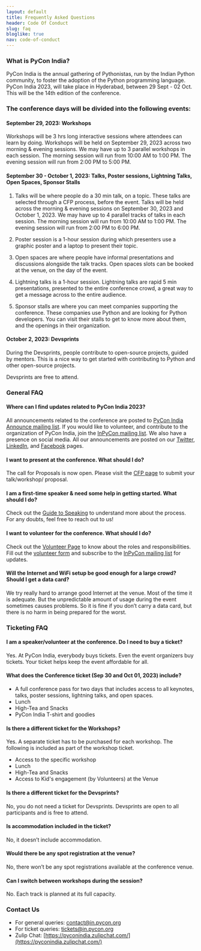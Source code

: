 ```yaml
---
layout: default
title: Frequently Asked Questions
header: Code Of Conduct
slug: faq
bloglike: true
nav: code-of-conduct
---
```


### What is PyCon India?

PyCon India is the annual gathering of Pythonistas, run by the Indian Python community, to foster the adoption of the Python programming language. PyCon India 2023, will take place in Hyderabad, between 29 Sept - 02 Oct. This will be the 14th edition of the conference.

### The conference days will be divided into the following events:

#### September 29, 2023: Workshops
Workshops will be 3 hrs long interactive sessions where attendees can learn by doing. Workshops will be held on September 29, 2023 across two morning & evening sessions. We may have up to 3 parallel workshops in each session. The morning session will run from 10:00 AM to 1:00 PM. The evening session will run from 2:00 PM to 5:00 PM.

#### September 30 - October 1, 2023: Talks, Poster sessions, Lightning Talks, Open Spaces, Sponsor Stalls
1. Talks will be where people do a 30 min talk, on a topic. These talks are selected through a CFP process, before the event. Talks will be held across the morning & evening sessions on September 30, 2023 and October 1, 2023. We may have up to 4 parallel tracks of talks in each session. The morning session will run from 10:00 AM to 1:00 PM. The evening session will run from 2:00 PM to 6:00 PM.

2. Poster session is a 1-hour session during which presenters use a graphic poster and a laptop to present their topic.

3. Open spaces are where people have informal presentations and discussions alongside the talk tracks. Open spaces slots can be booked at the venue, on the day of the event.

4. Lightning talks is a 1-hour session. Lightning talks are rapid 5 min presentations, presented to the entire conference crowd, a great way to get a message across to the entire audience.

5. Sponsor stalls are where you can meet companies supporting the conference. These companies use Python and are looking for Python developers. You can visit their stalls to get to know more about them, and the openings in their organization.

#### October 2, 2023: Devsprints
During the Devsprints, people contribute to open-source projects, guided by mentors. This is a nice way to get started with contributing to Python and other open-source projects.

Devsprints are free to attend.

### General FAQ

#### Where can I find updates related to PyCon India 2023?
All announcements related to the conference are posted to [PyCon India Announce mailing list](https://mail.python.org/mailman3/lists/inpycon-announce.python.org/).
If you would like to volunteer, and contribute to the organization of PyCon India, join the [InPyCon mailing list](https://mail.python.org/mailman/listinfo/inpycon). We also have a presence on social media. All our announcements are posted on our [Twitter](https://twitter.com/pyconindia), [LinkedIn](https://linkedin.com/company/pyconindia), and [Facebook](https://www.facebook.com/PyConIndia/) pages.

#### I want to present at the conference. What should I do?
The call for Proposals is now open. Please visit the [CFP page](https://in.pycon.org/cfp/pycon-india-2023/proposals/) to submit your talk/workshop/ proposal.

#### I am a first-time speaker & need some help in getting started. What should I do?
Check out the [Guide to Speaking](https://in.pycon.org/blog/2023/guide-to-speaking.html) to understand more about the process. For any doubts, feel free to reach out to us!

#### I want to volunteer for the conference. What should I do?
Check out the [Volunteer Page](https://in.pycon.org/blog/2023/volunteering-guide-pyconin23.html) to know about the roles and responsibilities. Fill out the [volunteer form](https://docs.google.com/forms/d/e/1FAIpQLSdmlVnxDBENiXs17hQeUtgqOZdcsWI7lmQpXq5m9K-e0eS52Q/viewform) and subscribe to the [InPyCon mailing list](https://mail.python.org/mailman/listinfo/inpycon) for updates.


#### Will the Internet and WiFi setup be good enough for a large crowd? Should I get a data card?
We try really hard to arrange good Internet at the venue. Most of the time it is adequate. But the unpredictable amount of usage during the event sometimes causes problems. So it is fine if you don’t carry a data card, but there is no harm in being prepared for the worst.

### Ticketing FAQ

#### I am a speaker/volunteer at the conference. Do I need to buy a ticket?
Yes. At PyCon India, everybody buys tickets. Even the event organizers buy tickets. Your ticket helps keep the event affordable for all.

#### What does the Conference ticket (Sep 30 and Oct 01, 2023) include?
-   A full conference pass for two days that includes access to all keynotes, talks, poster sessions, lightning talks, and open spaces.
-   Lunch
-   High-Tea and Snacks
-   PyCon India T-shirt and goodies
    
#### Is there a different ticket for the Workshops?
Yes. A separate ticket has to be purchased for each workshop. The following is included as part of the workshop ticket.
-  Access to the specific workshop
-  Lunch
-  High-Tea and Snacks
- Access to Kid's engagement (by Volunteers) at the Venue

#### Is there a different ticket for the Devsprints?
No, you do not need a ticket for Devsprints. Devsprints are open to all participants and is free to attend.
    
#### Is accommodation included in the ticket?
No, it doesn’t include accommodation.
#### Would there be any spot registration at the venue?
No, there won’t be any spot registrations available at the conference venue.
#### Can I switch between workshops during the session?
No. Each track is planned at its full capacity.

### Contact Us
- For general queries: [contact@in.pycon.org](mailto:contact@in.pycon.org)
- For ticket queries: [tickets@in.pycon.org](mailto:tickets@in.pycon.org)
- Zulip Chat: [https://pyconindia.zulipchat.com/](https://pyconindia.zulipchat.com/)
